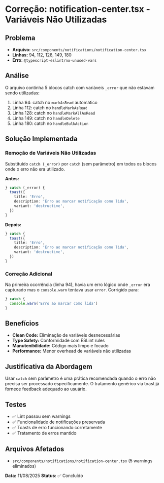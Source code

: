 # Correção: notification-center.tsx - Variáveis Não Utilizadas

## Problema
- **Arquivo:** `src/components/notifications/notification-center.tsx`
- **Linhas:** 94, 112, 128, 149, 180
- **Erro:** `@typescript-eslint/no-unused-vars`

## Análise
O arquivo continha 5 blocos catch com variáveis `_error` que não estavam sendo utilizadas:
1. Linha 94: catch no `markAsRead` automático
2. Linha 112: catch no `handleMarkAsRead`
3. Linha 128: catch no `handleMarkAllAsRead`
4. Linha 149: catch no `handleDelete`
5. Linha 180: catch no `handleBulkAction`

## Solução Implementada

### Remoção de Variáveis Não Utilizadas
Substituído `catch (_error)` por `catch` (sem parâmetro) em todos os blocos onde o erro não era utilizado.

**Antes:**
```typescript
} catch (_error) {
  toast({
    title: 'Erro',
    description: 'Erro ao marcar notificação como lida',
    variant: 'destructive',
  })
}
```

**Depois:**
```typescript
} catch {
  toast({
    title: 'Erro',
    description: 'Erro ao marcar notificação como lida',
    variant: 'destructive',
  })
}
```

### Correção Adicional
Na primeira ocorrência (linha 94), havia um erro lógico onde `_error` era capturado mas o `console.warn` tentava usar `error`. Corrigido para:
```typescript
} catch {
  console.warn('Erro ao marcar como lida')
}
```

## Benefícios
- **Clean Code:** Eliminação de variáveis desnecessárias
- **Type Safety:** Conformidade com ESLint rules
- **Manutenibilidade:** Código mais limpo e focado
- **Performance:** Menor overhead de variáveis não utilizadas

## Justificativa da Abordagem
Usar `catch` sem parâmetro é uma prática recomendada quando o erro não precisa ser processado especificamente. O tratamento genérico via toast já fornece feedback adequado ao usuário.

## Testes
- ✅ Lint passou sem warnings
- ✅ Funcionalidade de notificações preservada
- ✅ Toasts de erro funcionando corretamente
- ✅ Tratamento de erros mantido

## Arquivos Afetados
- `src/components/notifications/notification-center.tsx` (5 warnings eliminados)

**Data:** 11/08/2025
**Status:** ✅ Concluído
